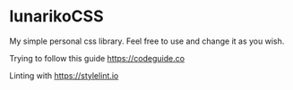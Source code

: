 # lunarikoCSS
My simple personal css library. Feel free to use and change it as you wish.

Trying to follow this guide
https://codeguide.co

Linting with
https://stylelint.io
